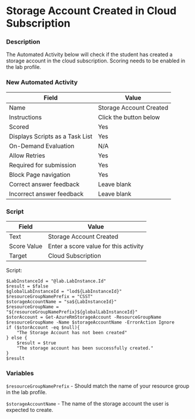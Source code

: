 # Storage Account Created in Cloud Subscription

### Description
The Automated Activity below will check if the student has created a storage account in the cloud subscription. Scoring needs to be enabled in the lab profile.

### New Automated Activity 

|Field|Value|
|---|---|
|Name|Storage Account Created|
|Instructions|Click the button below|
|Scored|Yes|
|Displays Scripts as a Task List|Yes|
|On-Demand Evaluation|N/A|
|Allow Retries|Yes|
|Required for submission|Yes|
|Block Page navigation|Yes|
|Correct answer feedback|Leave blank|
|Incorrect answer feedback|Leave blank|

### Script 

|Field|Value| 
|---|--|
|Text|Storage Account Created|
|Score Value|Enter a score value for this activity|
|Target|Cloud Subscription|

Script:

```
$LabInstanceId = "@lab.LabInstance.Id"
$result = $false
$globalLabInstanceId = "lod${LabInstanceId}"
$resourceGroupNamePrefix = "CSST"
$storageAccountName = "sa${LabInstanceId}"
$resourceGroupName = "${resourceGroupNamePrefix}${globalLabInstanceId}"
$storAccount = Get-AzureRmStorageAccount -ResourceGroupName $resourceGroupName -Name $storageAccountName -ErrorAction Ignore    
if ($storAccount -eq $null){
    "The Storage Account has not been created"    
} else {
    $result = $true
    "The storage account has been successfully created."
}
$result
```

### Variables
`$resourceGroupNamePrefix` - Should match the name of your resource group in the lab profile.  

`$storageAccountName` - The name of the storage account the user is expected to create.
